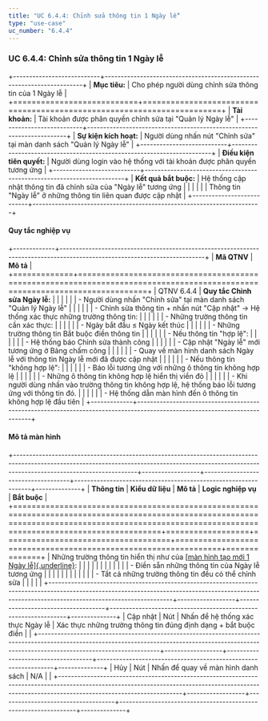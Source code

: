 ```yaml
---
title: "UC 6.4.4: Chỉnh sửa thông tin 1 Ngày lễ"
type: "use-case"
uc_number: "6.4.4"
---
```


### UC 6.4.4: Chỉnh sửa thông tin 1 Ngày lễ

+---------------------------+-----------------------------------------------------------------------+
| **Mục tiêu:**             | Cho phép người dùng chỉnh sửa thông tin của 1 Ngày lễ                 |
+===========================+=======================================================================+
| **Tài khoản:**            | Tài khoản được phân quyền chỉnh sửa tại "Quản lý Ngày lễ"             |
+---------------------------+-----------------------------------------------------------------------+
| **Sự kiện kích hoạt:**    | Người dùng nhấn nút "Chỉnh sửa" tại màn danh sách "Quản lý Ngày lễ"   |
+---------------------------+-----------------------------------------------------------------------+
| **Điều kiện tiên quyết:** | Người dùng login vào hệ thống với tài khoản được phân quyền tương ứng |
+---------------------------+-----------------------------------------------------------------------+
| **Kết quả bắt buộc:**     | Hệ thống cập nhật thông tin đã chỉnh sửa của "Ngày lễ" tương ứng      |
|                           |                                                                       |
|                           | Thông tin "Ngày lễ" ở những thông tin liên quan được cập nhật         |
+---------------------------+-----------------------------------------------------------------------+

#### Quy tắc nghiệp vụ

+-------------+---------------------------------------------------------------------------------------------------------------------------+
| **Mã QTNV** | **Mô tả**                                                                                                                 |
+=============+===========================================================================================================================+
| QTNV 6.4.4  | **Quy tắc Chỉnh sửa Ngày lễ:**                                                                                            |
|             |                                                                                                                           |
|             | -   Người dùng nhấn "Chỉnh sửa" tại màn danh sách "Quản lý Ngày lễ"                                                       |
|             |                                                                                                                           |
|             |     -   Chỉnh sửa thông tin + nhấn nút "Cập nhật" -\> Hệ thống xác thực những trường thông tin:                           |
|             |                                                                                                                           |
|             |         -   Những trường thông tin cần xác thực:                                                                          |
|             |                                                                                                                           |
|             |             -   Ngày bắt đầu ≤ Ngày kết thúc                                                                              |
|             |                                                                                                                           |
|             |             -   Những trường thông tin Bắt buộc điền thông tin                                                            |
|             |                                                                                                                           |
|             |         -   Nếu thông tin "hợp lệ":                                                                                       |
|             |                                                                                                                           |
|             |             -   Hệ thống báo Chỉnh sửa thành công                                                                         |
|             |                                                                                                                           |
|             |             -   Cập nhật "Ngày lễ" mới tương ứng ở Bảng chấm công                                                         |
|             |                                                                                                                           |
|             |             -   Quay về màn hình danh sách Ngày lễ với thông tin Ngày lễ mới đã được cập nhật                             |
|             |                                                                                                                           |
|             |         -   Nếu thông tin "không hợp lệ":                                                                                 |
|             |                                                                                                                           |
|             |             -   Báo lỗi tương ứng với những ô thông tin không hợp lệ                                                      |
|             |                                                                                                                           |
|             |                 -   Những ô thông tin không hợp lệ hiển thị viền đỏ                                                       |
|             |                                                                                                                           |
|             |                 -   Khi người dùng nhấn vào trường thông tin không hợp lệ, hệ thống báo lỗi tương ứng với thông tin đó.   |
|             |                                                                                                                           |
|             |             -   Hệ thống dẫn màn hình đến ô thông tin không hợp lệ đầu tiên                                               |
+-------------+---------------------------------------------------------------------------------------------------------------------------+

#### Mô tả màn hình

+--------------------------------------------------------------------------------------------------------------------------------------------------------------------------------------------------+------------------+------------------------------------+----------------------------------------------------------------+--------------+
| **Thông tin**                                                                                                                                                                                    | **Kiểu dữ liệu** | **Mô tả**                          | **Logic nghiệp vụ**                                            | **Bắt buộc** |
+==================================================================================================================================================================================================+==================+====================================+================================================================+==============+
| Những trường thông tin hiển thị như của [[màn hình tạo mới 1 Ngày lễ]{.underline}](https://docs.google.com/document/d/1b-gasDcIay31YeQbh2n0COKu-jtJ2yKP3W1oLjj7WZs/edit#heading=h.ng30q7h5fg28): |                  |                                    |                                                                |              |
|                                                                                                                                                                                                  |                  |                                    |                                                                |              |
| \- Điền sẵn những thông tin của Ngày lễ tương ứng                                                                                                                                                |                  |                                    |                                                                |              |
|                                                                                                                                                                                                  |                  |                                    |                                                                |              |
| \- Tất cả những trường thông tin đều có thể chỉnh sửa                                                                                                                                            |                  |                                    |                                                                |              |
+--------------------------------------------------------------------------------------------------------------------------------------------------------------------------------------------------+------------------+------------------------------------+----------------------------------------------------------------+--------------+
| Cập nhật                                                                                                                                                                                         | Nút              | Nhấn để hệ thống xác thực Ngày lễ  | Xác thực những trường thông tin đúng định dạng + bắt buộc điền |              |
+--------------------------------------------------------------------------------------------------------------------------------------------------------------------------------------------------+------------------+------------------------------------+----------------------------------------------------------------+--------------+
| Hủy                                                                                                                                                                                              | Nút              | Nhấn để quay về màn hình danh sách | N/A                                                            |              |
+--------------------------------------------------------------------------------------------------------------------------------------------------------------------------------------------------+------------------+------------------------------------+----------------------------------------------------------------+--------------+
